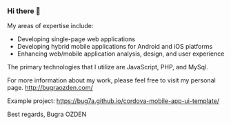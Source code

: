 ### Hi there 👋

My areas of expertise include:

- Developing single-page web applications
- Developing hybrid mobile applications for Android and iOS platforms
- Enhancing web/mobile application analysis, design, and user experience

The primary technologies that I utilize are JavaScript, PHP, and MySql.

For more information about my work, please feel free to visit my personal page.
http://bugraozden.com/

Example project:
https://bug7a.github.io/cordova-mobile-app-ui-template/

Best regards,
Bugra OZDEN

<!--
**bug7a/bug7a** is a ✨ _special_ ✨ repository because its `README.md` (this file) appears on your GitHub profile.

Here are some ideas to get you started:

- 🔭 I’m currently working on ...
- 🌱 I’m currently learning ...
- 👯 I’m looking to collaborate on ...
- 🤔 I’m looking for help with ...
- 💬 Ask me about ...
- 📫 How to reach me: ...
- 😄 Pronouns: ...
- ⚡ Fun fact: ...
-->
